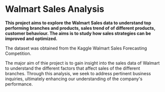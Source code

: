 # Walmart Sales Analysis

**This project aims to explore the Walmart Sales data to understand top performing branches and products, sales trend of of different products, customer behaviour. The aims is to study how sales strategies can be improved and optimized.**

The dataset was obtained from the Kaggle Walmart Sales Forecasting Competition.

The major aim of thie project is to gain insight into the sales data of Walmart to understand the different factors that affect sales of the different branches. Through this analysis, we seek to address pertinent business inquiries, ultimately enhancing our understanding of the company's performance.
